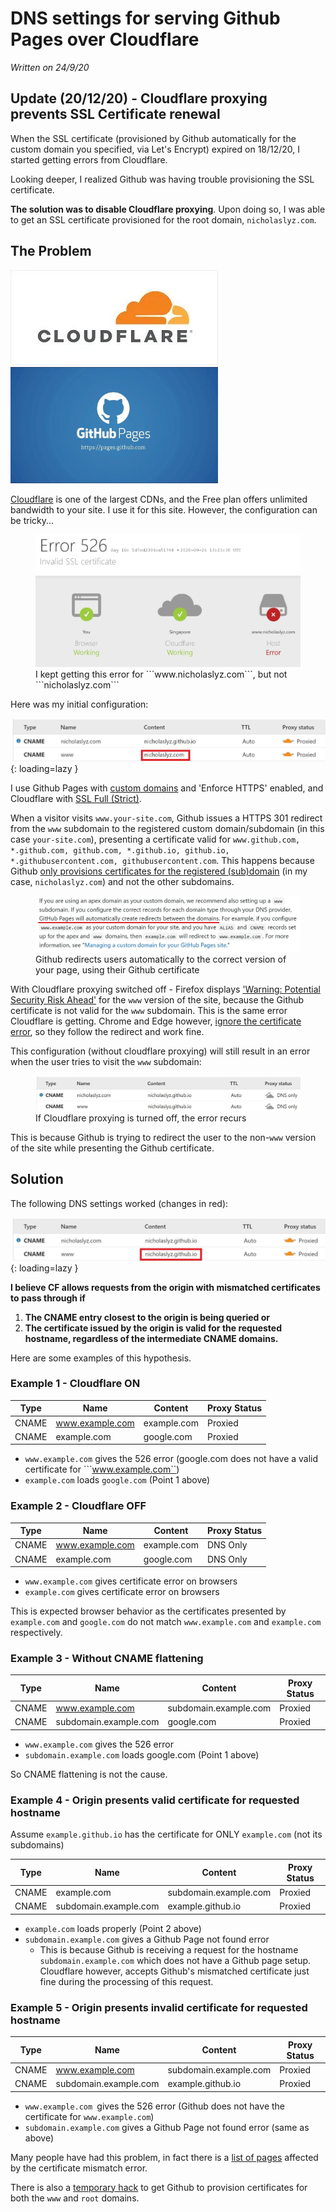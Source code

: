 # DNS settings for serving Github Pages over Cloudflare

*Written on 24/9/20*

## Update (20/12/20) - Cloudflare proxying prevents SSL Certificate renewal

When the SSL certificate (provisioned by Github automatically for the custom domain you specified, via Let's Encrypt) expired on 18/12/20, I started getting errors from Cloudflare.

Looking deeper, I realized Github was having trouble provisioning the SSL certificate.

**The solution was to disable Cloudflare proxying**. Upon doing so, I was able to get an SSL certificate provisioned for the root domain, `nicholaslyz.com`.

## The Problem

 ![](../static/images/cloudflare-logo.jpg)
 <img src="/static/images/github-pages-logo.jpg" width="332" alt="Github Logo" loading="lazy"/>
 
 [Cloudflare](https://www.cloudflare.com) is one of the largest CDNs, and the Free plan offers unlimited bandwidth to your site. I use it for this site. However, the configuration can be tricky...
 
 <figure>
  <img src="/static/images/cf-error.jpg" alt="Cloudflare Error" loading="lazy"/>
  <figcaption>I kept getting this error for ```www.nicholaslyz.com```, but not ```nicholaslyz.com```</figcaption>
</figure>

Here was my initial configuration:

![](../static/images/incorrect-config.jpg){: loading=lazy }

I use Github Pages with [custom domains](https://docs.github.com/en/github/working-with-github-pages/managing-a-custom-domain-for-your-github-pages-site#configuring-a-subdomain) and 'Enforce HTTPS' enabled, and Cloudflare with [SSL Full (Strict)](https://support.cloudflare.com/hc/en-us/articles/200170416-End-to-end-HTTPS-with-Cloudflare-Part-3-SSL-options#h_8afd8a8d-382d-4694-a2b2-44cbc9f637ef).

When a visitor visits ```www.your-site.com```, Github issues a HTTPS 301 redirect from the ```www``` subdomain to the registered custom domain/subdomain (in this case ```your-site.com```), presenting a certificate valid for ```www.github.com, *.github.com, github.com, *.github.io, github.io, *.githubusercontent.com, githubusercontent.com```. This happens because Github [only provisions certificates for the registered (sub)domain](https://github.community/t/does-github-pages-support-https-for-www-and-subdomains/10360/2) (in my case, ```nicholaslyz.com```) and not the other subdomains.

 <figure>
  <img src="/static/images/gh-pages.jpg" alt="Github redirection" loading="lazy"/>
  <figcaption>Github redirects users automatically to the correct version of your page, using their Github certificate</figcaption>
</figure>

With Cloudflare proxying switched off - Firefox displays ['Warning: Potential Security Risk Ahead'](https://support.mozilla.org/en-US/kb/what-does-your-connection-is-not-secure-mean) for the ```www``` version of the site, because the Github certificate is not valid for the ```www``` subdomain. This is the same error Cloudflare is getting. Chrome and Edge however, [ignore the certificate error](https://www.thesslstore.com/blog/chrome-fix-common-name-mismatch-error/), so they follow the redirect and work fine.

This configuration (without cloudflare proxying) will still result in an error when the user tries to visit the ```www``` subdomain:

<figure>
  <img src="/static/images/cf-no-proxy.jpg" alt="Cloudflare Error" loading="lazy"/>
  <figcaption>If Cloudflare proxying is turned off, the error recurs</figcaption>
</figure>

This is because Github is trying to redirect the user to the non-```www``` version of the site while presenting the Github certificate.

## Solution

The following DNS settings worked (changes in red):

![](../static/images/correct-config.jpg){: loading=lazy }

**I believe CF allows requests from the origin with mismatched certificates to pass through if**

1. **The CNAME entry closest to the origin is being queried or**
2. **The certificate issued by the origin is valid for the requested hostname, regardless of the intermediate CNAME domains.**

Here are some examples of this hypothesis.

### Example 1 - Cloudflare ON

| Type     | Name                      | Content             | Proxy Status |
|----------|---------------------------|---------------------|--------------|
| CNAME    | www.example.com           | example.com         | Proxied      |
| CNAME    | example.com               | google.com          | Proxied      |

- ```www.example.com``` gives the 526 error (google.com does not have a valid certificate for ```www.example.com``)
- ```example.com``` loads ```google.com``` (Point 1 above)

### Example 2 - Cloudflare OFF

| Type  | Name            | Content     | Proxy Status |
|-------|-----------------|-------------|--------------|
| CNAME | www.example.com | example.com | DNS Only     |
| CNAME | example.com     | google.com  | DNS Only     |

- ```www.example.com``` gives certificate error on browsers
- ```example.com``` gives certificate error on browsers

This is expected browser behavior as the certificates presented by ```example.com``` and ```google.com``` do not match ```www.example.com``` and ```example.com``` respectively.

### Example 3 - Without CNAME flattening

| Type  | Name                  | Content               | Proxy Status |
|-------|-----------------------|-----------------------|--------------|
| CNAME | www.example.com       | subdomain.example.com | Proxied      |
| CNAME | subdomain.example.com | google.com            | Proxied      |

- ```www.example.com``` gives the 526 error
- ```subdomain.example.com``` loads google.com (Point 1 above)

So CNAME flattening is not the cause.

### Example 4 - Origin presents valid certificate for requested hostname

Assume ```example.github.io``` has the certificate for ONLY ```example.com``` (not its subdomains)

| Type  | Name                  | Content               | Proxy Status |
|-------|-----------------------|-----------------------|--------------|
| CNAME | example.com           | subdomain.example.com | Proxied      |
| CNAME | subdomain.example.com | example.github.io     | Proxied      |

- ```example.com``` loads properly (Point 2 above)
- ```subdomain.example.com``` gives a Github Page not found error
    - This is because Github is receiving a request for the hostname ```subdomain.example.com``` which does not have a Github page setup. Cloudflare however, accepts Github's mismatched certificate just fine during the processing of this request.

### Example 5 - Origin presents invalid certificate for requested hostname

| Type  | Name                  | Content               | Proxy Status |
|-------|-----------------------|-----------------------|--------------|
| CNAME | www.example.com       | subdomain.example.com | Proxied      |
| CNAME | subdomain.example.com | example.github.io     | Proxied      |

- ```www.example.com ```gives the 526 error (Github does not have the certificate for ```www.example.com```)
- ```subdomain.example.com``` gives a Github Page not found error (same as above)


Many people have had this problem, in fact there is a [list of pages](https://github.community/t/does-github-pages-support-https-for-www-and-subdomains/10360/39#M2417) affected by the certificate mismatch error.

There is also a [temporary hack](https://github.community/t/does-github-pages-support-https-for-www-and-subdomains/10360/29) to get Github to provision certificates for both the ```www``` and ```root``` domains.